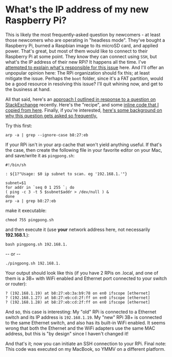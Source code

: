 # What's the IP address of my new Raspberry Pi? 

This is likely the most frequently-asked question by newcomers - at least those newcomers who are operating in "headless mode". They've bought a Raspberry Pi, burned a Raspbian image to its microSD card, and applied power. That's great, but most of them would like to connect to their Raspberry Pi at some point. They know they can connect using `SSH`, but what's the IP address of their new RPi? It happens all the time. I've [attempted to explain what's responsible for this issue](https://github.com/seamusdemora/PiFormulae/blob/master/ThinkingAboutARP.md) here. And I'll offer an unpopular opinion here: The RPi organization should fix this; at least mitigate the issue. Perhaps the `boot` folder, since it's a FAT partition, would be a good resource in resolving this issue? I'll quit whining now, and get to the business at hand. 

All that said, here's an [approach I outlined in response to a question on StackExchange](https://raspberrypi.stackexchange.com/questions/82837/is-it-possible-to-set-a-static-ip-for-the-first-boot-of-headless-pi-ethernet-gad/82859#82859) recently. Here's the "recipe", and some [inline code that I copied from here](https://gist.github.com/blu3Alien/4585961). Finally, if you're interested, [here's some background on why this question gets asked so frequently.](https://github.com/seamusdemora/PiFormulae/blob/master/ThinkingAboutARP.md)

Try this first: 

```arp -a | grep --ignore-case b8:27:eb``` 

If your RPi isn't in your arp cache that won't yield anything useful. If that's the case, then create the following file in your favorite editor on your Mac, and save/write it as `pingpong.sh`: 
```
#!/bin/sh

: ${1?"Usage: $0 ip subnet to scan. eg '192.168.1.'"}

subnet=$1
for addr in `seq 0 1 255 `; do
( ping -c 3 -t 5 $subnet$addr > /dev/null ) &
done
arp -a | grep b8:27:eb
```
make it executable:

```chmod 755 pingpong.sh``` 

and then execute it (use __your__ network address here, not necessarily __192.168.1.__):

```bash pingpong.sh 192.168.1.```

-- or --

```./pingpong.sh 192.168.1.```

Your output should look like this (if you have 2 RPis on .local, and one of them is a 3B+ with WiFi enabled and Ethernet port connected to your switch or router): 
```
? (192.168.1.19) at b8:27:eb:3a:b9:78 on en0 ifscope [ethernet]
? (192.168.1.27) at b8:27:eb:cd:2f:ff on en0 ifscope [ethernet]
? (192.168.1.28) at b8:27:eb:cd:2f:ff on en0 ifscope [ethernet]
```

And so, this case is interesting: My "old" RPi is connected to a Ethernet switch and its IP address is `192.168.1.19`. My "new" RPi 3B+ is connected to the same Ethernet switch, and also has its built-in WiFi enabled. It seems wrong that both the Ethernet and the WiFi adapters use the same MAC address, but this is "by design" since I haven't changed it! 

And that's it; now you can initiate an SSH connection to your RPi. Final note: This code was executed on my MacBook, so YMMV on a different platform.
